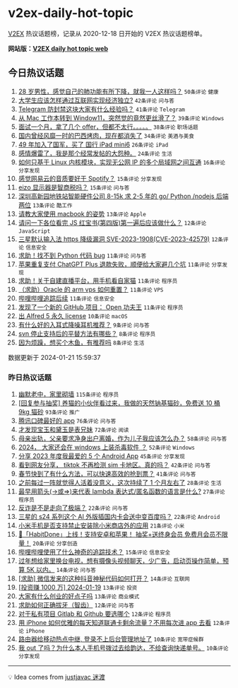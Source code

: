# v2ex-daily-hot-topic

[V2EX](https://www.v2ex.com/) 热议话题榜，记录从 2020-12-18 日开始的 V2EX 热议话题榜单。

**网站版：[V2EX daily hot topic web](https://boojack.github.io/v2ex-daily-hot-topic-web/)**

## 今日热议话题

<!-- TODAY BEGIN -->

1. [28 岁男性，感觉自己的肺功能有所下降，就我一人这样吗？](https://www.v2ex.com/t/1010367) `50条评论` `健康`
1. [大学生应该怎样通过互联网实现经济独立?](https://www.v2ex.com/t/1010382) `42条评论` `问与答`
1. [Telegram 防封禁这块大家有什么经验吗？](https://www.v2ex.com/t/1010381) `41条评论` `Telegram`
1. [从 Mac 工作本转到 Window11，突然觉的竟然更丝滑了？](https://www.v2ex.com/t/1010377) `39条评论` `Windows`
1. [面试一个月，拿了几个 offer，但都不太行。。。。。](https://www.v2ex.com/t/1010401) `38条评论` `职场话题`
1. [国内曾经风靡一时的巴西烤肉，现在都消失了](https://www.v2ex.com/t/1010396) `34条评论` `美酒与美食`
1. [49 年加入了国军，买了 国行 iPad mini6](https://www.v2ex.com/t/1010376) `26条评论` `iPad`
1. [感情爆雷了，我是那个经常发帖的大怨种。](https://www.v2ex.com/t/1010459) `24条评论` `生活`
1. [如何只基于 Linux 内核模块，实现无公网 IP 的多个局域网之间互通](https://www.v2ex.com/t/1010442) `16条评论` `分享发现`
1. [感觉网易云的音质要好于 Spotify？](https://www.v2ex.com/t/1010456) `15条评论` `分享发现`
1. [eizo 显示器是智商税吗？](https://www.v2ex.com/t/1010365) `15条评论` `问与答`
1. [深圳高新园地铁站智能硬件公司 8-15k 求 2-5 年的 go/ Python /nodejs 后端两位](https://www.v2ex.com/t/1010452) `13条评论` `酷工作`
1. [请教大家使用 macbook 的姿势](https://www.v2ex.com/t/1010430) `13条评论` `Apple`
1. [请问一下各位看完 JS 红宝书(第四版)第一遍后应该做什么？](https://www.v2ex.com/t/1010385) `12条评论` `JavaScript`
1. [三星默认输入法 https 降级漏洞 SVE-2023-1908(CVE-2023-42579)](https://www.v2ex.com/t/1010368) `12条评论` `信息安全`
1. [求助！找不到 Python 代码 bug](https://www.v2ex.com/t/1010467) `11条评论` `问与答`
1. [苹果重复支付 ChatGPT Plus 退款失败，顺便给大家避几个坑](https://www.v2ex.com/t/1010435) `11条评论` `分享发现`
1. [求助！关于自建直播平台，用手机看自家猫](https://www.v2ex.com/t/1010419) `11条评论` `程序员`
1. [（求助）Oracle 的 arm vps 如何重置？](https://www.v2ex.com/t/1010413) `11条评论` `VPS`
1. [哔哩哔哩追踪后续](https://www.v2ex.com/t/1010369) `11条评论` `信息安全`
1. [发现了一个新的 GitHub 项目： Open 功夫王](https://www.v2ex.com/t/1010392) `11条评论` `程序员`
1. [出 Alfred 5 永久 license](https://www.v2ex.com/t/1010440) `10条评论` `macOS`
1. [有什么好的入耳式降噪耳机推荐？](https://www.v2ex.com/t/1010366) `9条评论` `问与答`
1. [svn 停止支持后的平替方法有哪些？](https://www.v2ex.com/t/1010458) `8条评论` `程序员`
1. [因为烦躁，想买个木鱼，有推荐吗](https://www.v2ex.com/t/1010457) `8条评论` `生活`

数据更新于 2024-01-21 15:59:37

<!-- TODAY END -->

### 昨日热议话题

<!-- YESTERDAY BEGIN -->

1. [幽默老中，家里砌墙](https://www.v2ex.com/t/1010315) `115条评论` `程序员`
1. [[回复参与抽奖] 养猫的小伙伴看过来，我做的天然钠基猫砂，免费送 10 桶 9kg 猫砂](https://www.v2ex.com/t/1010298) `93条评论` `推广`
1. [腾讯口碑最好的 app](https://www.v2ex.com/t/1010248) `76条评论` `问与答`
1. [才发现宝玉和黛玉是表兄妹](https://www.v2ex.com/t/1010184) `72条评论` `阅读`
1. [母亲出轨，父亲要求净身出户离婚，作为儿子我应该怎么办？](https://www.v2ex.com/t/1010326) `58条评论` `问与答`
1. [2024， 大家还会在 windows 上装杀毒软件 ？](https://www.v2ex.com/t/1010270) `52条评论` `Windows`
1. [分享 2023 年度我最爱的 5 个 Android App](https://www.v2ex.com/t/1010194) `45条评论` `分享发现`
1. [看到网友分享， tiktok 不再检测 sim 卡地区。真的吗？](https://www.v2ex.com/t/1010296) `42条评论` `问与答`
1. [春节快到了有什么方法，可以快速高效的抢到票？](https://www.v2ex.com/t/1010205) `41条评论` `问与答`
1. [之前每过一阵就觉得人活着没意义，这次持续了 1 个月左右了](https://www.v2ex.com/t/1010314) `28条评论` `生活`
1. [最早用箭头(->或=>)来代表 lambda 表达式/匿名函数的语言是什么?](https://www.v2ex.com/t/1010222) `27条评论` `程序员`
1. [反诈是不是走向了极端？](https://www.v2ex.com/t/1010350) `22条评论` `问与答`
1. [三星的 s24 系列这个 AI 外版插国内卡会送中变百度吗？](https://www.v2ex.com/t/1010211) `22条评论` `Android`
1. [小米手机是否支持禁止安装除小米商店外的应用](https://www.v2ex.com/t/1010185) `21条评论` `小米`
1. [🎁「HabitDone」上线！支持安卓和苹果！ 抽奖+送终身会员 免费月会员不限量！](https://www.v2ex.com/t/1010318) `20条评论` `分享创造`
1. [哔哩哔哩使用了什么神奇的追踪技术？](https://www.v2ex.com/t/1010303) `15条评论` `信息安全`
1. [过年想给家里换台电视，想有摄像头视频聊天，少广告，启动页操作简单，预算 5K 以内。](https://www.v2ex.com/t/1010253) `14条评论` `问与答`
1. [[求助] 微信发来的这种抖音神秘代码如何打开？](https://www.v2ex.com/t/1010242) `14条评论` `互联网`
1. [[投资赚 1000 万] 2024-01-19](https://www.v2ex.com/t/1010254) `13条评论` `投资`
1. [大家有什么创业的好点子吗](https://www.v2ex.com/t/1010204) `13条评论` `商业模式`
1. [求助如何正确拔牙（智齿）](https://www.v2ex.com/t/1010305) `12条评论` `问与答`
1. [对于私有项目 Gitlab 和 Github 要选哪个](https://www.v2ex.com/t/1010221) `12条评论` `程序员`
1. [用 iPhone 如何优雅的每天知道联通卡剩余流量？不用每次进 app 去看](https://www.v2ex.com/t/1010207) `12条评论` `iPhone`
1. [路由器给移动热点中继, 登录不上后台管理地址了](https://www.v2ex.com/t/1010351) `10条评论` `宽带症候群`
1. [我 out 了吗？为什么本人手机号拨过去给韵达，不给查询快递单号。](https://www.v2ex.com/t/1010220) `10条评论` `分享发现`

<!-- YESTERDAY END -->

---

💡 Idea comes from [justjavac 迷渡](https://github.com/justjavac/)
